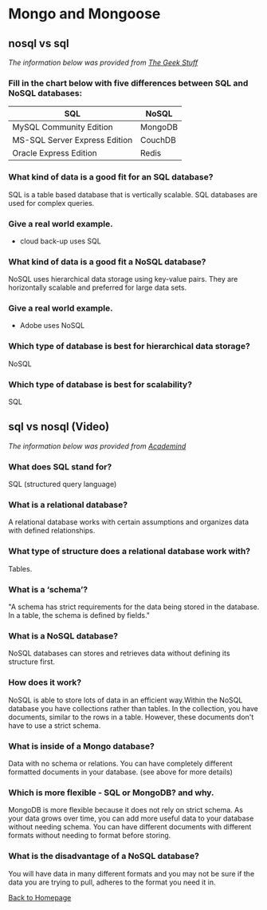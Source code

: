 # Mongo and Mongoose

## nosql vs sql

*The information below was provided from [The Geek Stuff](https://www.thegeekstuff.com/2014/01/sql-vs-nosql-db/?utm_source=tuicool)*

### Fill in the chart below with five differences between SQL and NoSQL databases:

| SQL      | NoSQL |
| ----------- | ----------- |
| MySQL Community Edition      | MongoDB       |
| MS-SQL Server Express Edition   | CouchDB        |
| Oracle Express Edition   | Redis        |

### What kind of data is a good fit for an SQL database?
SQL is a table based database that is vertically scalable. SQL databases are used for complex queries.

### Give a real world example.

* cloud back-up uses SQL

### What kind of data is a good fit a NoSQL database?
NoSQL uses hierarchical data storage using key-value pairs. They are horizontally scalable and preferred for large data sets.

### Give a real world example.

* Adobe uses NoSQL

### Which type of database is best for hierarchical data storage?
NoSQL

### Which type of database is best for scalability?
SQL


## sql vs nosql (Video)

*The information below was provided from [Academind](https://www.youtube.com/watch?v=ZS_kXvOeQ5Y)*

### What does SQL stand for?
SQL (structured query language)

### What is a relational database?
A relational database works with certain assumptions and organizes data with defined relationships.

### What type of structure does a relational database work with?
Tables.

### What is a ‘schema’?
"A schema has strict requirements for the data being stored in the database. In a table, the schema is defined by fields."

### What is a NoSQL database?
NoSQL databases can stores and retrieves data without defining its structure first.

### How does it work?
NoSQL is able to store lots of data in an efficient way.Within the NoSQL database you have collections rather than tables. In the collection, you have documents, similar to the rows in a table. However, these documents don't have to use a strict schema. 

### What is inside of a Mongo database?
Data with no schema or relations. You can have completely different formatted documents in your database. (see above for more details)

### Which is more flexible - SQL or MongoDB? and why.
MongoDB is more flexible because it does not rely on strict schema. As your data grows over time, you can add more useful data to your database without needing schema. You can have different documents with different formats without needing to format before storing.  

### What is the disadvantage of a NoSQL database?
You will have data in many different formats and you may not be sure if the data you are trying to pull, adheres to the format you need it in.

[Back to Homepage](../README.md)